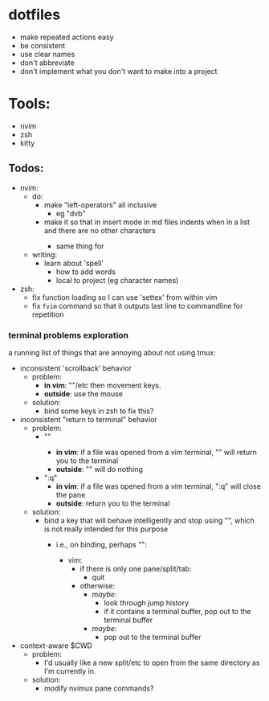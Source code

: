# dotfiles
- make repeated actions easy
- be consistent
- use clear names
- don't abbreviate
- don't implement what you don't want to make into a project

# Tools:
- nvim
- zsh
- kitty

## Todos:
- nvim:
    - do:
        - make "left-operators" all inclusive
            - eg "dvb"
        - make it so that <tab> in insert mode in md files indents when in a list and there are no other characters
            - same thing for <shift-tab>
    - writing:
        - learn about 'spell'
            - how to add words
            - local to project (eg character names)
- zsh:
    - fix function loading so I can use 'settex' from within vim
    - fix `fvim` command so that it outputs last line to commandline for repetition

### terminal problems exploration
a running list of things that are annoying about not using tmux:
- inconsistent 'scrollback' behavior
    - problem:
        - __in vim__: "<esc>"/etc then movement keys.
        - __outside__: use the mouse
    - solution:
        - bind some keys in zsh to fix this?
- inconsistent "return to terminal" behavior
    - problem:
        - "<c-o>"
            - __in vim__: if a file was opened from a vim terminal, "<c-o>" will return you to the terminal
            - __outside__: "<c-o>" will do nothing
        - ":q"
            - __in vim__: if a file was opened from a vim terminal, ":q" will close the pane
            - __outside__: return you to the terminal
    - solution:
        - bind a key that will behave intelligently and stop using "<c-o>", which is not really intended for this purpose
            - i.e., on binding, perhaps "<c-q>":
                - vim:
                    - if there is only one pane/split/tab:
                        - quit
                    - otherwise:
                        - _maybe_:
                            - look through jump history
                            - if it contains a terminal buffer, pop out to the terminal buffer
                        - _maybe_:
                            - pop out to the terminal buffer
- context-aware $CWD
    - problem:
        - I'd usually like a new split/etc to open from the same directory as I'm currently in.
    - solution:
        - modify nvimux pane commands?

